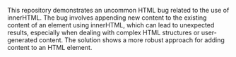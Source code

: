 This repository demonstrates an uncommon HTML bug related to the use of innerHTML. The bug involves appending new content to the existing content of an element using innerHTML, which can lead to unexpected results, especially when dealing with complex HTML structures or user-generated content.  The solution shows a more robust approach for adding content to an HTML element.